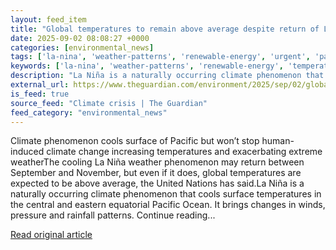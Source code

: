 ```yaml
---
layout: feed_item
title: "Global temperatures to remain above average despite return of La Niña, says UN"
date: 2025-09-02 08:08:27 +0000
categories: [environmental_news]
tags: ['la-nina', 'weather-patterns', 'renewable-energy', 'urgent', 'pacific-region', 'wind-power', 'oceania']
keywords: ['la-nina', 'weather-patterns', 'renewable-energy', 'temperatures', 'urgent', 'pacific-region', 'global', 'remain']
description: "La Niña is a naturally occurring climate phenomenon that cools surface temperatures in the central and eastern equatorial Pacific Ocean"
external_url: https://www.theguardian.com/environment/2025/sep/02/global-temperatures-to-remain-above-average-despite-return-of-la-nina-says-un
is_feed: true
source_feed: "Climate crisis | The Guardian"
feed_category: "environmental_news"
---
```


Climate phenomenon cools surface of Pacific but won’t stop human-induced climate change increasing temperatures and exacerbating extreme weatherThe cooling La Niña weather phenomenon may return between September and November, but even if it does, global temperatures are expected to be above average, the United Nations has said.La Niña is a naturally occurring climate phenomenon that cools surface temperatures in the central and eastern equatorial Pacific Ocean. It brings changes in winds, pressure and rainfall patterns. Continue reading...

[Read original article](https://www.theguardian.com/environment/2025/sep/02/global-temperatures-to-remain-above-average-despite-return-of-la-nina-says-un)
